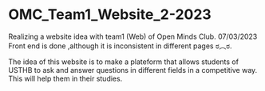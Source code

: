 # OMC_Team1_Website_2-2023
Realizing a website idea with team1 (Web) of Open Minds Club.
07/03/2023 Front end is done ,although it is inconsistent in different pages ಠ⁠︵⁠ಠ.

The idea of this website is to make a plateform that allows students of USTHB to ask and answer
questions in different fields in a competitive way. This will help them in their studies.
